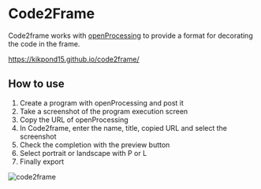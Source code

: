 # Code2Frame
Code2frame works with [openProcessing](https://openprocessing.org/) to provide a format for decorating the code in the frame.

https://kikpond15.github.io/code2frame/

## How to use
1. Create a program with openProcessing and post it
2. Take a screenshot of the program execution screen
3. Copy the URL of openProcessing
4. In Code2frame, enter the name, title, copied URL and select the screenshot
5. Check the completion with the preview button
6. Select portrait or landscape with P or L
7. Finally export


![code2frame](https://user-images.githubusercontent.com/29980030/142574862-91dfca9d-20b7-4f7d-8cef-666ba4c8ac5f.gif)

